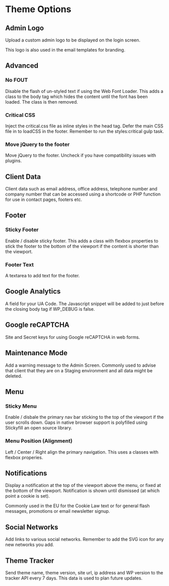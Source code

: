 # Theme Options

## Admin Logo

Upload a custom admin logo to be displayed on the login screen.

This logo is also used in the email templates for branding.

## Advanced

### No FOUT

Disable the flash of un-styled text if using the Web Font Loader. This adds a class to the body tag which hides the content until the font has been loaded. The class is then removed.

### Critical CSS

Inject the critical.css file as inline styles in the head tag. Defer the main CSS file in to loadCSS in the footer. Remember to run the styles:critical gulp task.

### Move jQuery to the footer

Move jQuery to the footer. Uncheck if you have compatibility issues with plugins.

## Client Data

Client data such as email address, office address, telephone number and company number that can be accessed using a shortcode or PHP function for use in contact pages, footers etc.

## Footer

### Sticky Footer

Enable / disable sticky footer. This adds a class with flexbox properties to stick the footer to the bottom of the viewport if the content is shorter than the viewport.

### Footer Text

A textarea to add text for the footer.

## Google Analytics

A field for your UA Code. The Javascript snippet will be added to just before the closing body tag if WP_DEBUG is false.

## Google reCAPTCHA

Site and Secret keys for using Google reCAPTCHA in web forms.

## Maintenance Mode

Add a warning message to the Admin Screen. Commonly used to advise that client that they are on a Staging environment and all data might be deleted.

## Menu

### Sticky Menu

Enable / disbale the primary nav bar sticking to the top of the viewport if the user scrolls down. Gaps in native browser support is polyfilled using Stickyfill an open source library.

### Menu Position (Alignment)

Left / Center / Right align the primary navigation. This uses a classes with flexbox properies.

## Notifications

Display a notification at the top of the viewport above the menu, or fixed at the bottom of the viewport. Notification is shown until dismissed (at which point a cookie is set).

Commonly used in the EU for the Cookie Law text or for general flash messages, promotions or email newsletter signup.

## Social Networks

Add links to various social networks. Remember to add the SVG icon for any new networks you add.

## Theme Tracker

Send theme name, theme version, site url, ip address and WP version to the tracker API every 7 days. This data is used to plan future updates.
